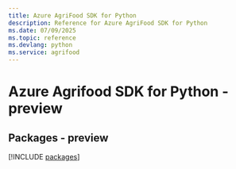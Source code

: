 ```yaml
---
title: Azure AgriFood SDK for Python
description: Reference for Azure AgriFood SDK for Python
ms.date: 07/09/2025
ms.topic: reference
ms.devlang: python
ms.service: agrifood
---
```

# Azure Agrifood SDK for Python - preview
## Packages - preview
[!INCLUDE [packages](agrifood-index.md)]